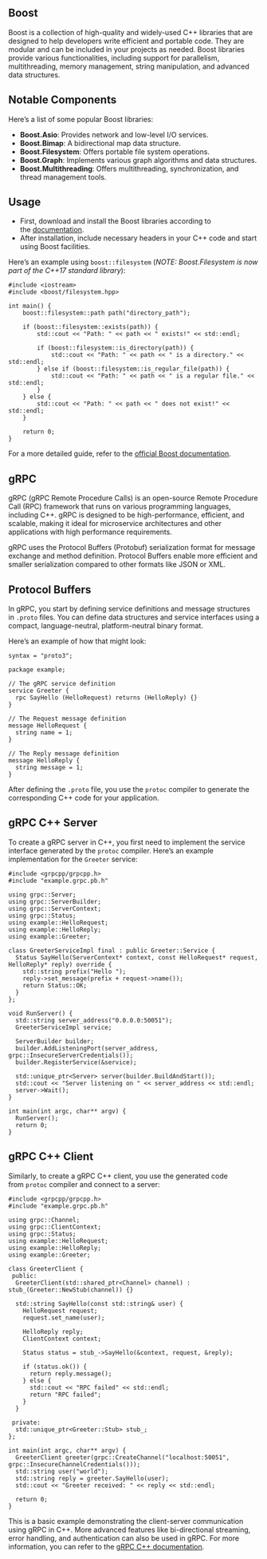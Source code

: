 ## Boost
Boost is a collection of high-quality and widely-used C++ libraries that are designed to help developers write efficient and portable code. They are modular and can be included in your projects as needed. Boost libraries provide various functionalities, including support for parallelism, multithreading, memory management, string manipulation, and advanced data structures.

## Notable Components

Here’s a list of some popular Boost libraries:

- **Boost.Asio**: Provides network and low-level I/O services.
- **Boost.Bimap**: A bidirectional map data structure.
- **Boost.Filesystem**: Offers portable file system operations.
- **Boost.Graph**: Implements various graph algorithms and data structures.
- **Boost.Multithreading**: Offers multithreading, synchronization, and thread management tools.

## Usage

- First, download and install the Boost libraries according to the [documentation](https://www.boost.org/doc/libs/1_76_0/more/getting_started/index.html).
- After installation, include necessary headers in your C++ code and start using Boost facilities.

Here’s an example using `boost::filesystem` (_NOTE: Boost.Filesystem is now part of the C++17 standard library_):

```
#include <iostream>
#include <boost/filesystem.hpp>

int main() {
    boost::filesystem::path path("directory_path");
  
    if (boost::filesystem::exists(path)) {
        std::cout << "Path: " << path << " exists!" << std::endl;
      
        if (boost::filesystem::is_directory(path)) {
            std::cout << "Path: " << path << " is a directory." << std::endl;
        } else if (boost::filesystem::is_regular_file(path)) {
            std::cout << "Path: " << path << " is a regular file." << std::endl;
        }
    } else {
        std::cout << "Path: " << path << " does not exist!" << std::endl;
    }

    return 0;
}
```

For a more detailed guide, refer to the [official Boost documentation](https://www.boost.org/doc/libs/).

## gRPC
gRPC (gRPC Remote Procedure Calls) is an open-source Remote Procedure Call (RPC) framework that runs on various programming languages, including C++. gRPC is designed to be high-performance, efficient, and scalable, making it ideal for microservice architectures and other applications with high performance requirements.

gRPC uses the Protocol Buffers (Protobuf) serialization format for message exchange and method definition. Protocol Buffers enable more efficient and smaller serialization compared to other formats like JSON or XML.

## Protocol Buffers

In gRPC, you start by defining service definitions and message structures in `.proto` files. You can define data structures and service interfaces using a compact, language-neutral, platform-neutral binary format.

Here’s an example of how that might look:

```
syntax = "proto3";

package example;

// The gRPC service definition
service Greeter {
  rpc SayHello (HelloRequest) returns (HelloReply) {}
}

// The Request message definition
message HelloRequest {
  string name = 1;
}

// The Reply message definition
message HelloReply {
  string message = 1;
}
```

After defining the `.proto` file, you use the `protoc` compiler to generate the corresponding C++ code for your application.

## gRPC C++ Server

To create a gRPC server in C++, you first need to implement the service interface generated by the `protoc` compiler. Here’s an example implementation for the `Greeter` service:

```
#include <grpcpp/grpcpp.h>
#include "example.grpc.pb.h"

using grpc::Server;
using grpc::ServerBuilder;
using grpc::ServerContext;
using grpc::Status;
using example::HelloRequest;
using example::HelloReply;
using example::Greeter;

class GreeterServiceImpl final : public Greeter::Service {
  Status SayHello(ServerContext* context, const HelloRequest* request, HelloReply* reply) override {
    std::string prefix("Hello ");
    reply->set_message(prefix + request->name());
    return Status::OK;
  }
};

void RunServer() {
  std::string server_address("0.0.0.0:50051");
  GreeterServiceImpl service;

  ServerBuilder builder;
  builder.AddListeningPort(server_address, grpc::InsecureServerCredentials());
  builder.RegisterService(&service);

  std::unique_ptr<Server> server(builder.BuildAndStart());
  std::cout << "Server listening on " << server_address << std::endl;
  server->Wait();
}

int main(int argc, char** argv) {
  RunServer();
  return 0;
}
```

## gRPC C++ Client

Similarly, to create a gRPC C++ client, you use the generated code from `protoc` compiler and connect to a server:

```
#include <grpcpp/grpcpp.h>
#include "example.grpc.pb.h"

using grpc::Channel;
using grpc::ClientContext;
using grpc::Status;
using example::HelloRequest;
using example::HelloReply;
using example::Greeter;

class GreeterClient {
 public:
  GreeterClient(std::shared_ptr<Channel> channel) : stub_(Greeter::NewStub(channel)) {}

  std::string SayHello(const std::string& user) {
    HelloRequest request;
    request.set_name(user);

    HelloReply reply;
    ClientContext context;

    Status status = stub_->SayHello(&context, request, &reply);

    if (status.ok()) {
      return reply.message();
    } else {
      std::cout << "RPC failed" << std::endl;
      return "RPC failed";
    }
  }

 private:
  std::unique_ptr<Greeter::Stub> stub_;
};

int main(int argc, char** argv) {
  GreeterClient greeter(grpc::CreateChannel("localhost:50051", grpc::InsecureChannelCredentials()));
  std::string user("world");
  std::string reply = greeter.SayHello(user);
  std::cout << "Greeter received: " << reply << std::endl;

  return 0;
}
```

This is a basic example demonstrating the client-server communication using gRPC in C++. More advanced features like bi-directional streaming, error handling, and authentication can also be used in gRPC. For more information, you can refer to the [gRPC C++ documentation](https://grpc.io/docs/languages/cpp/).